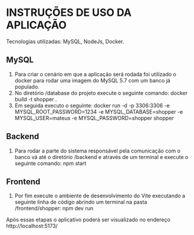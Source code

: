 # INSTRUÇÕES DE USO DA APLICAÇÃO
Tecnologias utilizadas: MySQL, NodeJs, Docker.

## MySQL

1. Para criar o cenário em que a aplicação será rodada foi utilizado o docker para rodar uma imagem do MySQL 5.7 com um banco já populado.
2. No diretório /database do projeto execute o seguinte comando:  docker build -t shopper .
3. Em seguida executo o seguinte: docker run -d -p 3306:3306 -e MYSQL_ROOT_PASSWORD=1234 -e MYSQL_DATABASE=shopper -e MYSQL_USER=mateus -e MYSQL_PASSWORD=shopper shopper


## Backend
1. Para rodar a parte do sistema responsável pela comunicação com o banco vá até o diretório /backend e através de um terminal e execute o seguinte comando: npm start

## Frontend
1. Por fim execute o ambiente de desenvolvimento do Vite executando a seguinte linha de código abrindo um terminal na pasta /frontend/shopper: npm dev run

Após essas etapas o aplicativo poderá ser visualizado no endereço http://localhost:5173/
